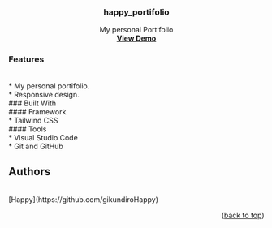 

<div id="top"></div>


<h3 align="center">happy_portifolio</h3>
  <p align="center">
   My personal Portifolio
    <br />
    <a href=""><strong>View Demo</strong></a>
  </p>
</div>
<!-- ABOUT THE PROJECT -->

### Features
 <br />
* My personal portifolio.
 <br />
* Responsive design.
 <br />
### Built With
 <br />
#### Framework
 <br />
* Tailwind CSS
 <br />
#### Tools
 <br />
* Visual Studio Code
 <br />
* Git and GitHub
 <br />

<!-- AUTHORS -->
## Authors
 <br />
[Happy](https://github.com/gikundiroHappy) 
<p align="right">(<a href="#top">back to top</a>)</p>




